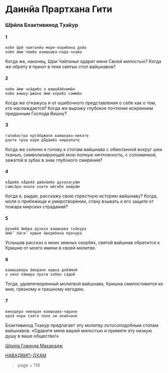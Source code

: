 # Даинйа Прартхана Гити

### Ш́рӣла Бхактивинод Т̣ха̄кур

#### 1

    кобе ш́рӣ чаитанйа море-корибена дойа
    кобе а̄ми па̄ибо ваиш̣н̣ава-пада-чхайа

Когда же, наконец, Шри Чайтанья одарит меня Своей милостью? Когда же обрету я приют в тени святых стоп вайшнавов?

#### 2

    кобе а̄ми чха̄д̣ибо э виш̣ойа̄бхима̄н
    кобе виш̣н̣у-джане а̄ми корибо самма̄н

Когда же откажусь я от ошибочного представления о себе как о том, кто наслаждается? Когда же выражу глубокое почтение искренним преданным Господа Вишну?

#### 3

    галабастра кр̣та̄н̃джали ваиш̣н̣ава-никат̣е
    данте тр̣н̣а кори да̄̐д̣а̄ибо ниш̣капат̣е

Когда же склоню я голову к стопам вайшнава с обмотанной вокруг шеи тканью, символизирующей мою полную ничтожность, с соломинкой, зажатой в зубах в знак глубокого смирения?

#### 4

    ка̄̐дийа̄ ка̄̐дийа̄ джа̄на̄ибо дух̣кхагра̄м
    сам̇са̄ра-анала хоите ма̄гибо виш́ра̄м

Когда я, рыдая, расскажу свою горестную историю вайшнаву? Когда, моля о прибежище и умиротворении, стану взывать к его защите от пожара мирских страданий?

#### 5

    ш́унийа̄ а̄ма̄ра дух̣кха ваиш̣н̣ава т̣ха̄кура
    а̄ма̄’ ла̄ги’ кр̣ш̣н̣е а̄ведибена прачура

Услышав рассказ о моих земных скорбях, святой вайшнав обратится к Кришне от моего имени в своей молитве.

#### 6

    ваиш̣н̣авера а̄ведане кр̣ш̣н̣а дойа̄мой
    э хено па̄мара прати хобен садой

Тогда, удовлетворенный молитвой вайшнава, Кришна смилостивится ко мне, грязному и грешному негодяю.

#### 7

    винодера ниведан ваиш̣н̣ава-чаран̣е
    кр̣па̄ кори сан̇ге лохо эи акин̃чане

Бхактивинод Тхакур предлагает эту молитву лотосоподобным стопам вайшнавов. «Одарите меня вашей милостью и примите эту низкую душу в ваше общество!»


[Шрила Говинда Махарадж](https://soundcloud.com/huron/15-dainya-prarthana-giti)

[НАВАДВИП-ДХАМ](https://soundcloud.com/bharatimaharaj/navadwip-scsm-kobe-sri)


> page = 118